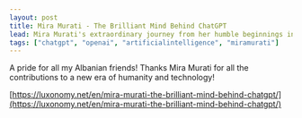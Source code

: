 ```yaml
---
layout: post
title: Mira Murati - The Brilliant Mind Behind ChatGPT
lead: Mira Murati's extraordinary journey from her humble beginnings in Albania to becoming the driving force behind ChatGPT serves as an inspiring testament to the power of ambition, determination, and innovation. As the world stands on the cusp of a new era in artificial intelligence, it is visionaries like Murati who will continue to shape the future, unlocking the full potential of AI for the betterment of society.
tags: ["chatgpt", "openai", "artificialintelligence", "miramurati"]
---
```


A pride for all my Albanian friends! Thanks Mira Murati for all the contributions to a new era of humanity and technology!

[https://luxonomy.net/en/mira-murati-the-brilliant-mind-behind-chatgpt/](https://luxonomy.net/en/mira-murati-the-brilliant-mind-behind-chatgpt/)